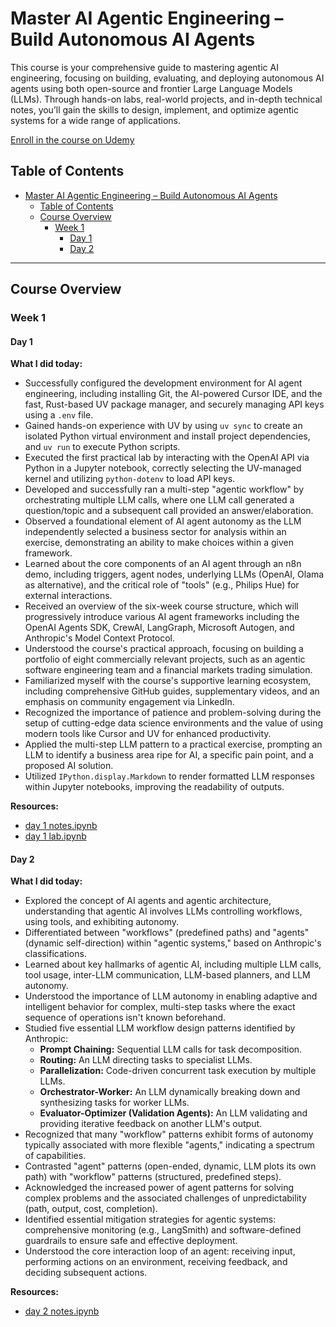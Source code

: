 # Master AI Agentic Engineering – Build Autonomous AI Agents

This course is your comprehensive guide to mastering agentic AI engineering, focusing on building, evaluating, and deploying autonomous AI agents using both open-source and frontier Large Language Models (LLMs). Through hands-on labs, real-world projects, and in-depth technical notes, you’ll gain the skills to design, implement, and optimize agentic systems for a wide range of applications.

[Enroll in the course on Udemy](https://www.udemy.com/course/the-complete-agentic-ai-engineering-course)

## Table of Contents

- [Master AI Agentic Engineering – Build Autonomous AI Agents](#master-ai-agentic-engineering--build-autonomous-ai-agents)
  - [Table of Contents](#table-of-contents)
  - [Course Overview](#course-overview)
    - [Week 1](#week-1)
      - [Day 1](#day-1)
      - [Day 2](#day-2)

---

## Course Overview

### Week 1

#### Day 1

**What I did today:**

- Successfully configured the development environment for AI agent engineering, including installing Git, the AI-powered Cursor IDE, and the fast, Rust-based UV package manager, and securely managing API keys using a `.env` file.
- Gained hands-on experience with UV by using `uv sync` to create an isolated Python virtual environment and install project dependencies, and `uv run` to execute Python scripts.
- Executed the first practical lab by interacting with the OpenAI API via Python in a Jupyter notebook, correctly selecting the UV-managed kernel and utilizing `python-dotenv` to load API keys.
- Developed and successfully ran a multi-step "agentic workflow" by orchestrating multiple LLM calls, where one LLM call generated a question/topic and a subsequent call provided an answer/elaboration.
- Observed a foundational element of AI agent autonomy as the LLM independently selected a business sector for analysis within an exercise, demonstrating an ability to make choices within a given framework.
- Learned about the core components of an AI agent through an n8n demo, including triggers, agent nodes, underlying LLMs (OpenAI, Olama as alternative), and the critical role of "tools" (e.g., Philips Hue) for external interactions.
- Received an overview of the six-week course structure, which will progressively introduce various AI agent frameworks including the OpenAI Agents SDK, CrewAI, LangGraph, Microsoft Autogen, and Anthropic's Model Context Protocol.
- Understood the course's practical approach, focusing on building a portfolio of eight commercially relevant projects, such as an agentic software engineering team and a financial markets trading simulation.
- Familiarized myself with the course's supportive learning ecosystem, including comprehensive GitHub guides, supplementary videos, and an emphasis on community engagement via LinkedIn.
- Recognized the importance of patience and problem-solving during the setup of cutting-edge data science environments and the value of using modern tools like Cursor and UV for enhanced productivity.
- Applied the multi-step LLM pattern to a practical exercise, prompting an LLM to identify a business area ripe for AI, a specific pain point, and a proposed AI solution.
- Utilized `IPython.display.Markdown` to render formatted LLM responses within Jupyter notebooks, improving the readability of outputs.

**Resources:**

- [day 1 notes.ipynb](./1_foundations/notes/day1.ipynb)
- [day 1 lab.ipynb](./1_foundations/1_lab1.ipynb)

#### Day 2

**What I did today:**

- Explored the concept of AI agents and agentic architecture, understanding that agentic AI involves LLMs controlling workflows, using tools, and exhibiting autonomy.
- Differentiated between "workflows" (predefined paths) and "agents" (dynamic self-direction) within "agentic systems," based on Anthropic's classifications.
- Learned about key hallmarks of agentic AI, including multiple LLM calls, tool usage, inter-LLM communication, LLM-based planners, and LLM autonomy.
- Understood the importance of LLM autonomy in enabling adaptive and intelligent behavior for complex, multi-step tasks where the exact sequence of operations isn't known beforehand.
- Studied five essential LLM workflow design patterns identified by Anthropic:
  - **Prompt Chaining:** Sequential LLM calls for task decomposition.
  - **Routing:** An LLM directing tasks to specialist LLMs.
  - **Parallelization:** Code-driven concurrent task execution by multiple LLMs.
  - **Orchestrator-Worker:** An LLM dynamically breaking down and synthesizing tasks for worker LLMs.
  - **Evaluator-Optimizer (Validation Agents):** An LLM validating and providing iterative feedback on another LLM's output.
- Recognized that many "workflow" patterns exhibit forms of autonomy typically associated with more flexible "agents," indicating a spectrum of capabilities.
- Contrasted "agent" patterns (open-ended, dynamic, LLM plots its own path) with "workflow" patterns (structured, predefined steps).
- Acknowledged the increased power of agent patterns for solving complex problems and the associated challenges of unpredictability (path, output, cost, completion).
- Identified essential mitigation strategies for agentic systems: comprehensive monitoring (e.g., LangSmith) and software-defined guardrails to ensure safe and effective deployment.
- Understood the core interaction loop of an agent: receiving input, performing actions on an environment, receiving feedback, and deciding subsequent actions.

**Resources:**

- [day 2 notes.ipynb](./1_foundations/notes/day2.ipynb)

